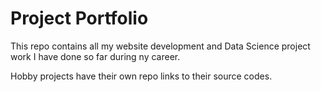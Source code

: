 # Project Portfolio

This repo contains all my website development and Data Science project work I have done so far during ny career.

Hobby projects have their own repo links to their source codes.
